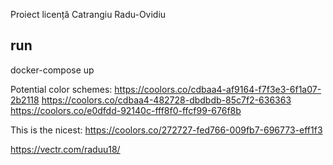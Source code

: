 Proiect licență
Catrangiu Radu-Ovidiu

## run

docker-compose up

Potential color schemes:
https://coolors.co/cdbaa4-af9164-f7f3e3-6f1a07-2b2118
https://coolors.co/cdbaa4-482728-dbdbdb-85c7f2-636363
https://coolors.co/e0dfdd-92140c-fff8f0-ffcf99-676f8b

This is the nicest:
https://coolors.co/272727-fed766-009fb7-696773-eff1f3

https://vectr.com/raduu18/
